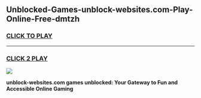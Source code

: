 
## Unblocked-Games-unblock-websites.com-Play-Online-Free-dmtzh
<h3>
<a href="https://premium76.site?title=unblock-websites.com&ref=26A">CLICK TO PLAY</a></h3>
<hr>

<h3>
<a href="https://premium76.site?title=unblock-websites.com&ref=26A">CLICK 2 PLAY</a>
  
</h3>

<a href="https://premium76.site?title=unblock-websites.com&ref=26A"><img src="https://clearcache.store/games.png"></a>


**unblock-websites.com games unblocked: Your Gateway to Fun and Accessible Online Gaming**
